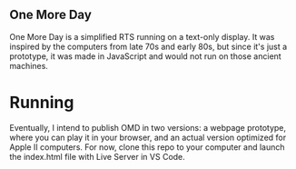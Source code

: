 ## One More Day
One More Day is a simplified RTS running on a text-only display. It was inspired by the computers from late 70s and early 80s, but since it's just a prototype, it was made in JavaScript and would not run on those ancient machines.

# Running
Eventually, I intend to publish OMD in two versions: a webpage prototype, where you can play it in your browser, and an actual version optimized for Apple II computers. For now, clone this repo to your computer and launch the index.html file with Live Server in VS Code.
